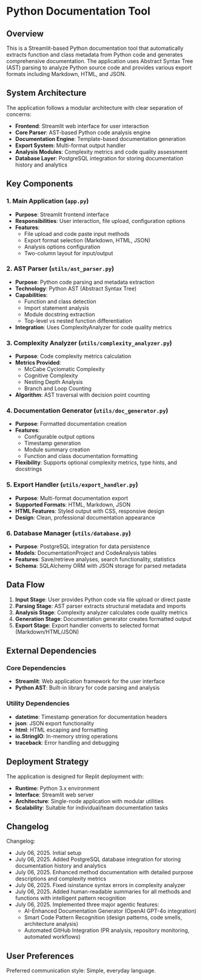 # Python Documentation Tool

## Overview

This is a Streamlit-based Python documentation tool that automatically extracts function and class metadata from Python code and generates comprehensive documentation. The application uses Abstract Syntax Tree (AST) parsing to analyze Python source code and provides various export formats including Markdown, HTML, and JSON.

## System Architecture

The application follows a modular architecture with clear separation of concerns:

- **Frontend**: Streamlit web interface for user interaction
- **Core Parser**: AST-based Python code analysis engine
- **Documentation Engine**: Template-based documentation generation
- **Export System**: Multi-format output handler
- **Analysis Modules**: Complexity metrics and code quality assessment
- **Database Layer**: PostgreSQL integration for storing documentation history and analytics

## Key Components

### 1. Main Application (`app.py`)
- **Purpose**: Streamlit frontend interface
- **Responsibilities**: User interaction, file upload, configuration options
- **Features**: 
  - File upload and code paste input methods
  - Export format selection (Markdown, HTML, JSON)
  - Analysis options configuration
  - Two-column layout for input/output

### 2. AST Parser (`utils/ast_parser.py`)
- **Purpose**: Python code parsing and metadata extraction
- **Technology**: Python AST (Abstract Syntax Tree)
- **Capabilities**:
  - Function and class detection
  - Import statement analysis
  - Module docstring extraction
  - Top-level vs nested function differentiation
- **Integration**: Uses ComplexityAnalyzer for code quality metrics

### 3. Complexity Analyzer (`utils/complexity_analyzer.py`)
- **Purpose**: Code complexity metrics calculation
- **Metrics Provided**:
  - McCabe Cyclomatic Complexity
  - Cognitive Complexity
  - Nesting Depth Analysis
  - Branch and Loop Counting
- **Algorithm**: AST traversal with decision point counting

### 4. Documentation Generator (`utils/doc_generator.py`)
- **Purpose**: Formatted documentation creation
- **Features**:
  - Configurable output options
  - Timestamp generation
  - Module summary creation
  - Function and class documentation formatting
- **Flexibility**: Supports optional complexity metrics, type hints, and docstrings

### 5. Export Handler (`utils/export_handler.py`)
- **Purpose**: Multi-format documentation export
- **Supported Formats**: HTML, Markdown, JSON
- **HTML Features**: Styled output with CSS, responsive design
- **Design**: Clean, professional documentation appearance

### 6. Database Manager (`utils/database.py`)
- **Purpose**: PostgreSQL integration for data persistence
- **Models**: DocumentationProject and CodeAnalysis tables
- **Features**: Save/retrieve analyses, search functionality, statistics
- **Schema**: SQLAlchemy ORM with JSON storage for parsed metadata

## Data Flow

1. **Input Stage**: User provides Python code via file upload or direct paste
2. **Parsing Stage**: AST parser extracts structural metadata and imports
3. **Analysis Stage**: Complexity analyzer calculates code quality metrics
4. **Generation Stage**: Documentation generator creates formatted output
5. **Export Stage**: Export handler converts to selected format (Markdown/HTML/JSON)

## External Dependencies

### Core Dependencies
- **Streamlit**: Web application framework for the user interface
- **Python AST**: Built-in library for code parsing and analysis

### Utility Dependencies
- **datetime**: Timestamp generation for documentation headers
- **json**: JSON export functionality
- **html**: HTML escaping and formatting
- **io.StringIO**: In-memory string operations
- **traceback**: Error handling and debugging

## Deployment Strategy

The application is designed for Replit deployment with:
- **Runtime**: Python 3.x environment
- **Interface**: Streamlit web server
- **Architecture**: Single-node application with modular utilities
- **Scalability**: Suitable for individual/team documentation tasks

## Changelog

Changelog:
- July 06, 2025. Initial setup
- July 06, 2025. Added PostgreSQL database integration for storing documentation history and analytics
- July 06, 2025. Enhanced method documentation with detailed purpose descriptions and complexity metrics
- July 06, 2025. Fixed isinstance syntax errors in complexity analyzer
- July 06, 2025. Added human-readable summaries for all methods and functions with intelligent pattern recognition
- July 06, 2025. Implemented three major agentic features:
  * AI-Enhanced Documentation Generator (OpenAI GPT-4o integration)
  * Smart Code Pattern Recognition (design patterns, code smells, architecture analysis)
  * Automated GitHub Integration (PR analysis, repository monitoring, automated workflows)

## User Preferences

Preferred communication style: Simple, everyday language.